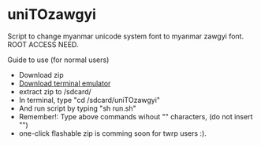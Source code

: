 # uniTOzawgyi
Script to change myanmar unicode system font to myanmar zawgyi font. 
ROOT ACCESS NEED.

Guide to use (for normal users)
- Download zip
- [Download terminal emulator](https://play.google.com/store/apps/details?id=jackpal.androidterm)
- extract zip to /sdcard/
- In terminal, type "cd /sdcard/uniTOzawgyi"
- And run script by typing "sh run.sh"
- Remember!: Type above commands wihout "" characters, (do not insert "")
- one-click flashable zip is comming soon for twrp users :).
